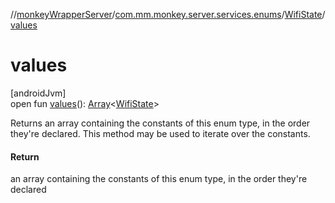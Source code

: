 //[monkeyWrapperServer](../../../index.md)/[com.mm.monkey.server.services.enums](../index.md)/[WifiState](index.md)/[values](values.md)

# values

[androidJvm]\
open fun [values](values.md)(): [Array](https://kotlinlang.org/api/core/kotlin-stdlib/kotlin/-array/index.html)&lt;[WifiState](index.md)&gt;

Returns an array containing the constants of this enum type, in the order they're declared. This method may be used to iterate over the constants.

#### Return

an array containing the constants of this enum type, in the order they're declared